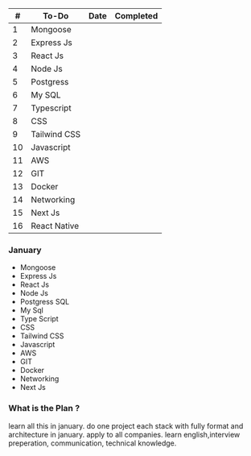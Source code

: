 
| # | To-Do | Date | Completed |
| ---- | ---- | ---- | ---- |
| 1 | Mongoose |  |  |
| 2 | Express Js |  |  |
| 3 | React Js |  |  |
| 4 | Node Js |  |  |
| 5 | Postgress |  |  |
| 6 | My SQL |  |  |
| 7 | Typescript |  |  |
| 8 | CSS |  |  |
| 9 | Tailwind CSS |  |  |
| 10 | Javascript |  |  |
| 11 | AWS |  |  |
| 12 | GIT |  |  |
| 13 | Docker |  |  |
| 14 | Networking |  |  |
| 15 |  Next Js |  |  |
| 16 | React Native |  |  |

### January

- Mongoose
- Express Js
- React Js
- Node Js
- Postgress SQL
- My Sql
- Type Script
- CSS
- Tailwind CSS
- Javascript
- AWS
- GIT
- Docker
- Networking
- Next Js

### What is the Plan ?

learn all this in january.
do one project each stack with fully format and architecture in january.
apply to all companies.
learn english,interview preperation, communication, technical knowledge.


